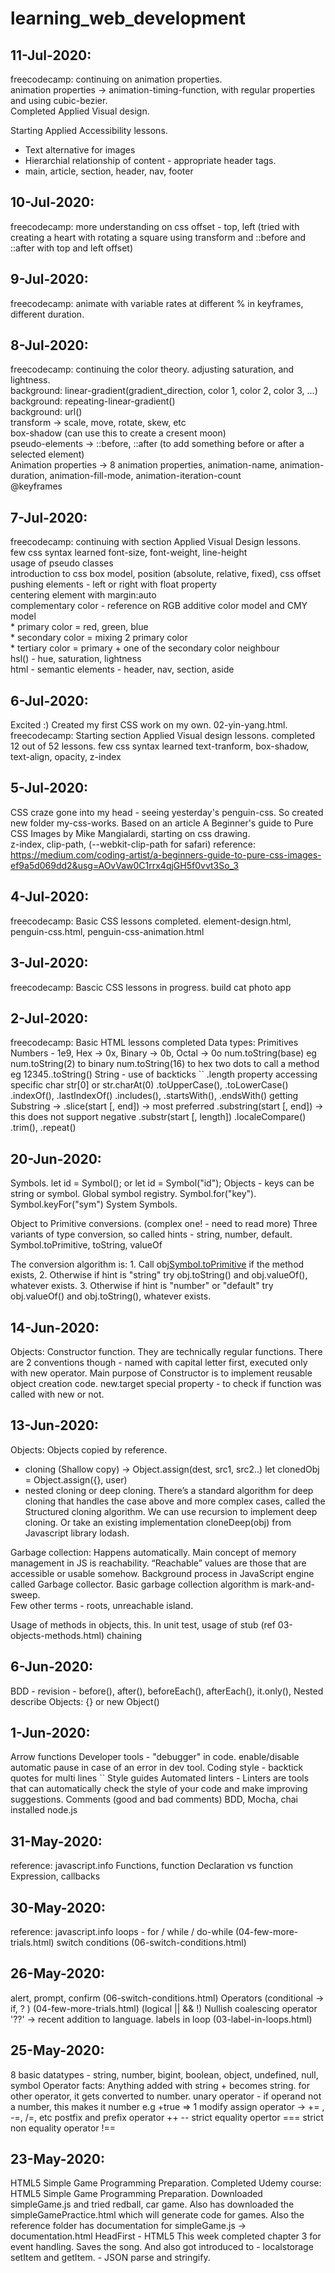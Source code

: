 # learning_web_development
## 11-Jul-2020: 
  freecodecamp: continuing on animation properties.   
  animation properties -> animation-timing-function, with regular properties and using cubic-bezier.   
  Completed Applied Visual design.   
   
  Starting Applied Accessibility lessons.   
  * Text alternative for images
  * Hierarchial relationship of content - appropriate header tags.   
  * main, article, section, header, nav, footer    

## 10-Jul-2020:
  freecodecamp: more understanding on css offset - top, left (tried with creating a heart with rotating a square using transform and ::before and ::after with top and left offset)   
  
## 9-Jul-2020:
  freecodecamp: animate with variable rates at different % in keyframes, different duration. 

## 8-Jul-2020:
  freecodecamp: continuing the color theory. adjusting saturation, and lightness.  
  background: linear-gradient(gradient_direction, color 1, color 2, color 3, ...)  
  background: repeating-linear-gradient()  
  background: url()   
  transform -> scale, move, rotate, skew, etc   
  box-shadow (can use this to create a cresent moon)   
  pseudo-elements -> ::before, ::after (to add something before or after a selected element)   
  Animation properties -> 8 animation properties, animation-name, animation-duration, animation-fill-mode, animation-iteration-count     
  @keyframes 
     

## 7-Jul-2020: 
  freecodecamp: continuing with section Applied Visual Design lessons.   
  few css syntax learned font-size, font-weight, line-height   
  usage of pseudo classes   
  introduction to css box model,  position (absolute, relative, fixed), css offset     
  pushing elements - left or right with float property   
  centering element with margin:auto   
  complementary color - reference on RGB additive color model and CMY model   
    * primary color = red, green, blue   
    * secondary color = mixing 2 primary color   
    * tertiary color = primary + one of the secondary color neighbour   
  hsl() - hue, saturation, lightness    
  html - semantic elements - header, nav, section, aside   

## 6-Jul-2020:
  Excited :) Created my first CSS work on my own. 02-yin-yang.html.
  freecodecamp: Starting section Applied Visual design lessons. completed 12 out of 52 lessons. 
  few css syntax learned text-tranform, box-shadow, text-align, opacity, z-index
  
## 5-Jul-2020:
  CSS craze gone into my head - seeing yesterday's penguin-css.
  So created new folder my-css-works. Based on an article A Beginner's guide to Pure CSS Images by Mike Mangialardi, starting on css drawing.  
  z-index, clip-path, (--webkit-clip-path for safari)
  reference: https://medium.com/coding-artist/a-beginners-guide-to-pure-css-images-ef9a5d069dd2&usg=AOvVaw0C1rrx4qjGH5f0vvt3So_3

## 4-Jul-2020:
  freecodecamp: Basic CSS lessons completed. element-design.html, penguin-css.html, penguin-css-animation.html
  
## 3-Jul-2020:
  freecodecamp: Bascic CSS lessons in progress. build cat photo app

## 2-Jul-2020:
  freecodecamp: Basic HTML lessons completed
  Data types: 
  Primitives
  Numbers - 1e9, Hex -> 0x, Binary -> 0b, Octal -> 0o
       num.toString(base) 
        eg num.toString(2) to binary
           num.toString(16) to hex
      two dots to call a method 
        eg 12345..toString() 
  String - use of backticks ``
    .length property
    accessing specific char str[0] or str.charAt(0) 
    .toUpperCase(), .toLowerCase()
    .indexOf(), .lastIndexOf()
    .includes(), .startsWith(), .endsWith()
    getting Substring -> .slice(start [, end])  -> most preferred
                         .substring(start [, end]) -> this does not support negative
                         .substr(start [, length])
    .localeCompare()
    .trim(), .repeat()

  
## 20-Jun-2020:
  Symbols.  let id = Symbol(); or let id = Symbol("id");
  Objects - keys can be string or symbol.
  Global symbol registry.  Symbol.for("key"). Symbol.keyFor("sym")
  System Symbols.

  Object to Primitive conversions.  (complex one! - need to read more)
  Three variants of type conversion, so called hints - string, number, default.
  Symbol.toPrimitive, toString, valueOf

  The conversion algorithm is:
    1. Call obj[Symbol.toPrimitive](hint) if the method exists,
    2. Otherwise if hint is "string"
        try obj.toString() and obj.valueOf(), whatever exists.
    3. Otherwise if hint is "number" or "default"
        try obj.valueOf() and obj.toString(), whatever exists.


## 14-Jun-2020:
  Objects: Constructor function. They are technically regular functions. There are 2 conventions though - named with capital letter first, executed only with new operator. Main purpose of Constructor is to implement reusable object creation code.
  new.target special property - to check if function was called with new or not.

## 13-Jun-2020:
  Objects: Objects copied by reference.
  - cloning (Shallow copy) -> Object.assign(dest, src1, src2..)
     let clonedObj = Object.assign({}, user)
  - nested cloning or deep cloning. There’s a standard algorithm for deep cloning that handles the case above and more complex cases, called the Structured cloning algorithm. We can use recursion to implement deep cloning. Or take an existing implementation cloneDeep(obj) from Javascript library lodash.

  Garbage collection: Happens automatically. Main concept of memory management in JS is reachability.
  “Reachable” values are those that are accessible or usable somehow.
  Background process in JavaScript engine called Garbage collector.
  Basic garbage collection algorithm is mark-and-sweep.  
  Few other terms - roots, unreachable island.  

  Usage of methods in objects, this. In unit test, usage of stub (ref 03-objects-methods.html)
  chaining

## 6-Jun-2020:
  BDD - revision - before(), after(), beforeEach(), afterEach(), it.only(), Nested describe
  Objects: {} or new Object()

## 1-Jun-2020:
  Arrow functions
  Developer tools - "debugger"  in code. enable/disable automatic pause in case of an error in dev tool.
  Coding style - backtick quotes for multi lines ``
  Style guides
  Automated linters - Linters are tools that can automatically check the style of your code and make improving suggestions.
  Comments (good and bad comments)
  BDD, Mocha, chai
  installed node.js

## 31-May-2020:
  reference: javascript.info
  Functions, function Declaration vs function Expression, callbacks

## 30-May-2020:
  reference: javascript.info
  loops - for / while / do-while (04-few-more-trials.html)
  switch conditions (06-switch-conditions.html)

## 26-May-2020:
  alert, prompt, confirm (06-switch-conditions.html)
  Operators (conditional -> if, ? ) (04-few-more-trials.html)
            (logical || && !)
  Nullish coalescing operator '??' -> recent addition to language.
  labels in loop (03-label-in-loops.html)

## 25-May-2020:
  8 basic datatypes - string, number, bigint, boolean, object, undefined, null, symbol
  Operator facts:
    Anything added with string + becomes string. for other operator, it gets converted to number.
    unary operator - if operand not a number, this makes it number e.g +true => 1
    modify assign operator -> += , -=, /=, etc
    postfix and prefix operator ++ --
    strict equality opertor === strict non equality operator !==

## 23-May-2020:
  HTML5 Simple Game Programming Preparation.
    Completed Udemy course: HTML5 Simple Game Programming Preparation.
    Downloaded simpleGame.js and tried redball, car game.
    Also has downloaded the simpleGamePractice.html which will generate code for games.
    Also the reference folder has documentation for simpleGame.js -> documentation.html
  HeadFirst - HTML5
    This week completed chapter 3 for event handling. Saves the song.
    And also got introduced to
      - localstorage setItem and getItem.
      - JSON parse and stringify.  
